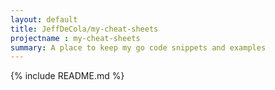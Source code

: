 ```yaml
---
layout: default
title: JeffDeCola/my-cheat-sheets
projectname : my-cheat-sheets
summary: A place to keep my go code snippets and examples
---
```


{% include README.md %}
